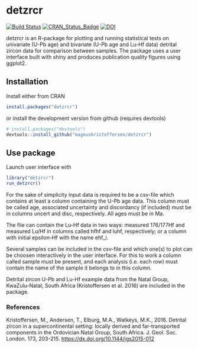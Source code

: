 # detzrcr

[![Build Status](https://travis-ci.org/magnuskristoffersen/detzrcr.svg?branch=master)](https://travis-ci.org/magnuskristoffersen/detzrcr)
[![CRAN_Status_Badge](http://www.r-pkg.org/badges/version/detzrcr)](https://cran.r-project.org/package=detzrcr)
[![DOI](https://zenodo.org/badge/DOI/10.5281/zenodo.3324801.svg)](https://doi.org/10.5281/zenodo.3324801)

detzrcr is an R-package for plotting and running statistical tests on univariate
(U-Pb age) and bivariate (U-Pb age and Lu-Hf data) detrital zircon data for
comparison between samples. The package uses a user interface built with shiny
and produces publication quality figures using ggplot2.


## Installation

Install either from CRAN

```R
install.packages("detzrcr")
```

or install the development version from github (requires devtools)

```R
# install.packages("devtools")
devtools::install_github("magnuskristoffersen/detzrcr")
```

## Use package

Launch user interface with

```R
library("detzrcr")
run_detzrcr()
```

For the sake of simplicity input data is required to be a csv-file which
contains at least a column containing the U-Pb age data. This column must be
called age, associated uncertainty and discordancy (if included) must be in
columns uncert and disc, respectively. All ages must be in Ma.

The file can contain the Lu-Hf data in two ways:
measured 176/177Hf and measured Lu/Hf in columns called hfhf and luhf,
respectively; or a column with initial epsilon-Hf with the name ehf_i.

Several samples can be included in the csv-file and which one(s) to plot can
be choosen interactively in the user interface. For this to work a column
called sample must be present, and each analysis (i.e. each row) must contain
the name of the sample it belongs to in this column.

Detrital zircon U-Pb and Lu-Hf example data from the Natal Group, KwaZulu-Natal,
South Africa (Kristoffersen et al. 2016) are included in the package.

### References
Kristoffersen, M., Andersen, T., Elburg, M.A., Watkeys, M.K., 2016.
Detrital zircon in a supercontinental setting: locally derived and 
far-transported components in the Ordovician Natal Group, South Africa. 
J. Geol. Soc. London. 173, 203-215. https://dx.doi.org/10.1144/jgs2015-012
